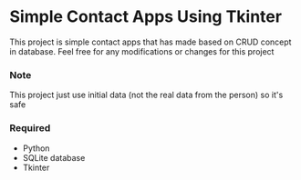 # Simple Contact Apps Using Tkinter
This project is simple contact apps that has made based on CRUD concept in database.
Feel free for any modifications or changes for this project

### Note
This project just use initial data (not the real data from the person) so it's safe

### Required
- Python
- SQLite database
- Tkinter
